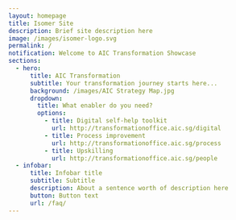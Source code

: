 ```yaml
---
layout: homepage
title: Isomer Site
description: Brief site description here
image: /images/isomer-logo.svg
permalink: /
notification: Welcome to AIC Transformation Showcase
sections:
  - hero:
      title: AIC Transformation
      subtitle: Your transformation journey starts here...
      background: /images/AIC Strategy Map.jpg
      dropdown:
        title: What enabler do you need?
        options:
          - title: Digital self-help toolkit
            url: http://transformationoffice.aic.sg/digital
          - title: Process improvement
            url: http://transformationoffice.aic.sg/process
          - title: Upskilling
            url: http://transformationoffice.aic.sg/people
  - infobar:
      title: Infobar title
      subtitle: Subtitle
      description: About a sentence worth of description here
      button: Button text
      url: /faq/
---
```

